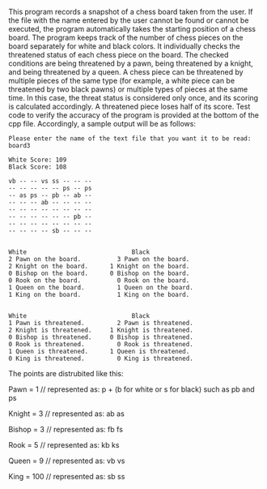 This program records a snapshot of a chess board taken from the user. If the file with the name entered by the user cannot be found or cannot be executed, the program automatically takes the starting position of a chess board. The program keeps track of the number of chess pieces on the board separately for white and black colors. It individually checks the threatened status of each chess piece on the board. The checked conditions are being threatened by a pawn, being threatened by a knight, and being threatened by a queen. A chess piece can be threatened by multiple pieces of the same type (for example, a white piece can be threatened by two black pawns) or multiple types of pieces at the same time. In this case, the threat status is considered only once, and its scoring is calculated accordingly. A threatened piece loses half of its score. Test code to verify the accuracy of the program is provided at the bottom of the cpp file. Accordingly, a sample output will be as follows:


	Please enter the name of the text file that you want it to be read: board3

	White Score: 109
	Black Score: 108

	vb -- -- vs ss -- -- -- 
	-- -- -- -- -- ps -- ps 
	-- as ps -- pb -- ab -- 
	-- -- -- ab -- -- -- -- 
	-- -- -- -- -- -- -- -- 
	-- -- -- -- -- -- pb -- 
	-- -- -- -- -- -- -- -- 
	-- -- -- -- sb -- -- -- 


	White				              Black
	2 Pawn on the board.		  3 Pawn on the board.
	2 Knight on the board.		1 Knight on the board.
	0 Bishop on the board.		0 Bishop on the board.
	0 Rook on the board.		  0 Rook on the board.
	1 Queen on the board.		  1 Queen on the board.
	1 King on the board.		  1 King on the board.


	White				              Black
	1 Pawn is threatened.		  2 Pawn is threatened.
	2 Knight is threatened.		1 Knight is threatened.
	0 Bishop is threatened.		0 Bishop is threatened.
	0 Rook is threatened.		  0 Rook is threatened.
	1 Queen is threatened.		1 Queen is threatened.
	0 King is threatened.		  0 King is threatened.

The points are distrubited like this:
 
 Pawn = 1          // represented as: p + (b for white or s for black) such as pb and ps

 
 Knight = 3        // represented as: ab as

 
 Bishop = 3        // represented as: fb fs

 
 Rook = 5          // represented as: kb ks

 
 Queen = 9         // represented as: vb vs

 
 King = 100        // represented as: sb ss

